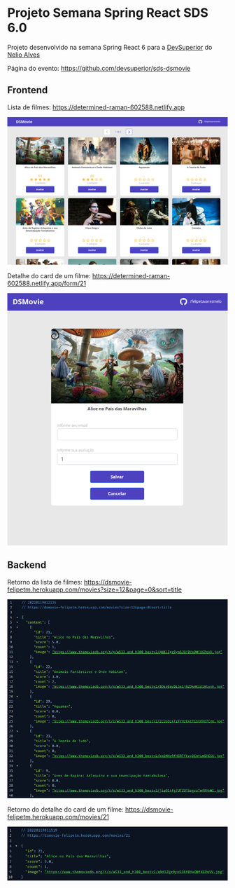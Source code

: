 # Projeto Semana Spring React SDS 6.0

Projeto desenvolvido na semana Spring React 6 para a [DevSuperior](https://devsuperior.com.br) do [Nelio Alves](https://github.com/acenelio)


Página do evento: https://github.com/devsuperior/sds-dsmovie

## Frontend

Lista de filmes: https://determined-raman-602588.netlify.app

![Lista de filmes](/images/front_movie_list.png "Lista de filmes")

Detalhe do card de um filme: https://determined-raman-602588.netlify.app/form/21

![Alice no País das Maravilhas](/images/front_movie_21.png "Alice no País das Maravilhas")



## Backend

Retorno da lista de filmes: https://dsmovie-felipetm.herokuapp.com/movies?size=12&page=0&sort=title

![Lista de filmes](/images/back_movie_list.png "Lista de filmes")


Retorno do detalhe do card de um filme: https://dsmovie-felipetm.herokuapp.com/movies/21

![Alice no País das Maravilhas](/images/back_movie_21.png "Alice no País das Maravilhas")
